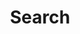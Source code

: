---
title: "Search" # in any language you want
layout: "search" # necessary for search
summary: "search"
placeholder: "Search"
---